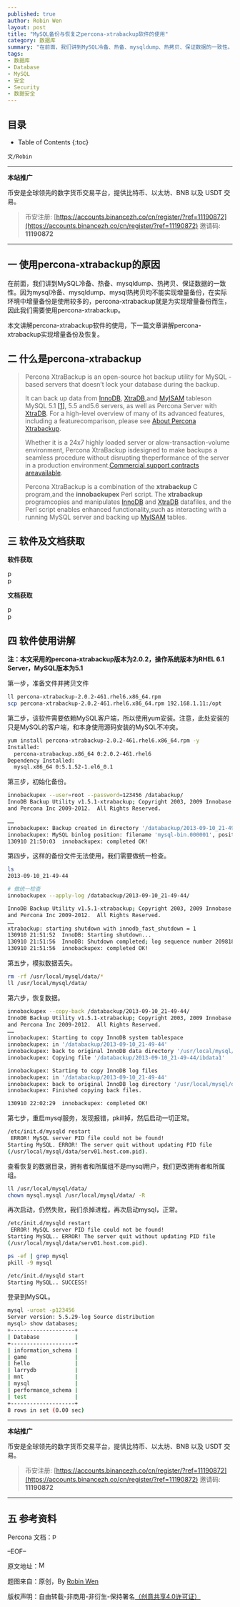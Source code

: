 ```yaml
---
published: true
author: Robin Wen
layout: post
title: "MySQL备份与恢复之percona-xtrabackup软件的使用"
category: 数据库
summary: "在前面，我们讲到MySQL冷备、热备、mysqldump、热拷贝、保证数据的一致性。因为mysql冷备、mysqldump、mysql热拷贝均不能实现增量备份，在实际环境中增量备份是使用较多的，percona-xtrabackup就是为实现增量备份而生，因此我们需要使用percona-xtrabackup。在前面，我们讲到MySQL冷备、热备、mysqldump、热拷贝、保证数据的一致性。因为mysql冷备、mysqldump、mysql热拷贝均不能实现增量备份，在实际环境中增量备份是使用较多的，percona-xtrabackup就是为实现增量备份而生，因此我们需要使用percona-xtrabackup。"
tags:
- 数据库
- Database
- MySQL
- 安全
- Security
- 数据安全
---
```


## 目录 ##

* Table of Contents
{:toc}

`文/Robin`

***

**本站推广**

币安是全球领先的数字货币交易平台，提供比特币、以太坊、BNB 以及 USDT 交易。

> 币安注册: [https://accounts.binancezh.co/cn/register/?ref=11190872](https://accounts.binancezh.co/cn/register/?ref=11190872)
> 邀请码: **11190872**

***

## 一 使用percona-xtrabackup的原因 ##

在前面，我们讲到MySQL冷备、热备、mysqldump、热拷贝、保证数据的一致性。因为mysql冷备、mysqldump、mysql热拷贝均不能实现增量备份，在实际环境中增量备份是使用较多的，percona-xtrabackup就是为实现增量备份而生，因此我们需要使用percona-xtrabackup。

本文讲解percona-xtrabackup软件的使用，下一篇文章讲解percona-xtrabackup实现增量备份及恢复。

## 二 什么是percona-xtrabackup ##

> Percona XtraBackup is an open-source hot backup utility for MySQL -based servers that doesn’t lock your database during the backup.
>
> It can back up data from <a href="http://www.percona.com/doc/percona-xtrabackup/2.1/glossary.html#term-innodb" target="_blank">InnoDB</a>, <a href="http://www.percona.com/doc/percona-xtrabackup/2.1/glossary.html#term-xtradb" target="_blank">XtraDB</a>,and <a href="http://www.percona.com/doc/percona-xtrabackup/2.1/glossary.html#term-myisam" target="_blank">MyISAM</a> tableson MySQL 5.1 <a href="http://www.percona.com/doc/percona-xtrabackup/2.1/#n-1" target="_blank">[1]</a>, 5.5 and5.6 servers, as well as Percona Server with <a href="http://www.percona.com/doc/percona-xtrabackup/2.1/glossary.html#term-xtradb" target="_blank">XtraDB</a>. For a high-level overview of many of its advanced features, including a featurecomparison, please see <a href="http://www.percona.com/doc/percona-xtrabackup/2.1/intro.html" target="_blank">About Percona Xtrabackup</a>.
>
> Whether it is a 24x7 highly loaded server or alow-transaction-volume environment, Percona XtraBackup isdesigned to make backups a seamless procedure without disrupting theperformance of the server in a production environment.<a href="http://www.percona.com/services/mysql-support" target="_blank">Commercial support contracts areavailable</a>.
>
> Percona XtraBackup is a combination of the **xtrabackup** C program,and the **innobackupex** Perl script. The **xtrabackup** programcopies and manipulates <a href="http://www.percona.com/doc/percona-xtrabackup/2.1/glossary.html#term-innodb" target="_blank">InnoDB</a> and <a href="http://www.percona.com/doc/percona-xtrabackup/2.1/glossary.html#term-xtradb" target="_blank">XtraDB</a> datafiles, and the Perl script enables enhanced functionality,such as interacting with a running MySQL server and backing up <a href="http://www.percona.com/doc/percona-xtrabackup/2.1/glossary.html#term-myisam" target="_blank">MyISAM</a> tables.

## 三 软件及文档获取 ##

**软件获取**

<a href="http://www.percona.com/software/percona-xtrabackup/downloads" target="_blank"><img src="https://cdn.dbarobin.com/18VTVkQ.jpg" title="percona-xtrabackup" height="16px" width="16px" border="0" alt="percona-xtrabackup" /></a> <br/>
<a href="http://download.csdn.net/detail/wentasy/6638171" target="_blank"><img src="https://cdn.dbarobin.com/BROigUO.jpg" title="percona-xtrabackup" height="16px" width="16px" border="0" alt="percona-xtrabackup" /></a>

**文档获取**

<a href="http://www.percona.com/doc/percona-xtrabackup/2.1/" target="_blank"><img src="https://cdn.dbarobin.com/18VTVkQ.jpg" title="percona-xtrabackup" height="16px" width="16px" border="0" alt="percona-xtrabackup" /></a> <br/>
<a href="http://download.csdn.net/detail/wentasy/6638029" target="_blank"><img src="https://cdn.dbarobin.com/BROigUO.jpg" title="percona-xtrabackup" height="16px" width="16px" border="0" alt="percona-xtrabackup" /></a>

## 四 软件使用讲解 ##

**注：本文采用的percona-xtrabackup版本为2.0.2，操作系统版本为RHEL 6.1 Server，MySQL版本为5.1**

第一步，准备文件并拷贝文件

``` bash
ll percona-xtrabackup-2.0.2-461.rhel6.x86_64.rpm
scp percona-xtrabackup-2.0.2-461.rhel6.x86_64.rpm 192.168.1.11:/opt
```

第二步，该软件需要依赖MySQL客户端，所以使用yum安装。注意，此处安装的只是MySQL的客户端，和本身使用源码安装的MySQL不冲突。

``` bash
yum install percona-xtrabackup-2.0.2-461.rhel6.x86_64.rpm -y
Installed:
  percona-xtrabackup.x86_64 0:2.0.2-461.rhel6
Dependency Installed:
  mysql.x86_64 0:5.1.52-1.el6_0.1
```

第三步，初始化备份。

``` bash
innobackupex --user=root --password=123456 /databackup/
InnoDB Backup Utility v1.5.1-xtrabackup; Copyright 2003, 2009 Innobase Oy
and Percona Inc 2009-2012.  All Rights Reserved.

……
innobackupex: Backup created in directory '/databackup/2013-09-10_21-49-44'
innobackupex: MySQL binlog position: filename 'mysql-bin.000001', position 7312
130910 21:50:03  innobackupex: completed OK!
```

第四步，这样的备份文件无法使用，我们需要做统一检查。

``` bash
ls
2013-09-10_21-49-44

# 做统一检查
innobackupex --apply-log /databackup/2013-09-10_21-49-44/

InnoDB Backup Utility v1.5.1-xtrabackup; Copyright 2003, 2009 Innobase Oy
and Percona Inc 2009-2012.  All Rights Reserved.
……
xtrabackup: starting shutdown with innodb_fast_shutdown = 1
130910 21:51:52  InnoDB: Starting shutdown...
130910 21:51:56  InnoDB: Shutdown completed; log sequence number 2098188
130910 21:51:56  innobackupex: completed OK!
```

第五步，模拟数据丢失。

``` bash
rm -rf /usr/local/mysql/data/*
ll /usr/local/mysql/data/
```

第六步，恢复数据。

``` bash
innobackupex --copy-back /databackup/2013-09-10_21-49-44/
InnoDB Backup Utility v1.5.1-xtrabackup; Copyright 2003, 2009 Innobase Oy
and Percona Inc 2009-2012.  All Rights Reserved.
……
innobackupex: Starting to copy InnoDB system tablespace
innobackupex: in '/databackup/2013-09-10_21-49-44'
innobackupex: back to original InnoDB data directory '/usr/local/mysql/data'
innobackupex: Copying file '/databackup/2013-09-10_21-49-44/ibdata1'

innobackupex: Starting to copy InnoDB log files
innobackupex: in '/databackup/2013-09-10_21-49-44'
innobackupex: back to original InnoDB log directory '/usr/local/mysql/data'
innobackupex: Finished copying back files.

130910 22:02:29  innobackupex: completed OK!
```

第七步，重启mysql服务，发现报错，pkill掉，然后启动一切正常。

``` bash
/etc/init.d/mysqld restart
 ERROR! MySQL server PID file could not be found!
Starting MySQL. ERROR! The server quit without updating PID file
(/usr/local/mysql/data/serv01.host.com.pid).
```

查看恢复的数据目录，拥有者和所属组不是mysql用户，我们更改拥有者和所属组。
``` bash
ll /usr/local/mysql/data/
chown mysql.mysql /usr/local/mysql/data/ -R
```

再次启动，仍然失败，我们杀掉进程，再次启动mysql，正常。

``` bash
/etc/init.d/mysqld restart
 ERROR! MySQL server PID file could not be found!
Starting MySQL.. ERROR! The server quit without updating PID file
(/usr/local/mysql/data/serv01.host.com.pid).

ps -ef | grep mysql
pkill -9 mysql

/etc/init.d/mysqld start
Starting MySQL.. SUCCESS!
```

登录到MySQL。

``` bash
mysql -uroot -p123456
Server version: 5.5.29-log Source distribution
mysql> show databases;
+--------------------+
| Database           |
+--------------------+
| information_schema |
| game               |
| hello              |
| larrydb            |
| mnt                |
| mysql              |
| performance_schema |
| test               |
+--------------------+
8 rows in set (0.00 sec)

```

***

**本站推广**

币安是全球领先的数字货币交易平台，提供比特币、以太坊、BNB 以及 USDT 交易。

> 币安注册: [https://accounts.binancezh.co/cn/register/?ref=11190872](https://accounts.binancezh.co/cn/register/?ref=11190872)
> 邀请码: **11190872**

***

## 五 参考资料 ##

Percona 文档：<a href="http://www.percona.com/doc/percona-xtrabackup/2.1/" target="_blank"><img src="https://cdn.dbarobin.com/18VTVkQ.jpg" title="percona-xtrabackup" height="16px" width="16px" border="0" alt="percona-xtrabackup" /></a>

–EOF–

原文地址：<a href="" target="_blank"><img src="https://cdn.dbarobin.com/BROigUO.jpg" title="MySQL备份与恢复之percona-xtrabackup软件的使用" height="16px" width="16px" border="0" alt="MySQL备份与恢复之percona-xtrabackup软件的使用" /></a>

题图来自：原创，By <a href="https://dbarobin.com/" target="_blank">Robin Wen</a>

版权声明：自由转载-非商用-非衍生-保持署名<a href="http://creativecommons.org/licenses/by-nc-nd/4.0/deed.zh" target="_blank">（创意共享4.0许可证）</a>
